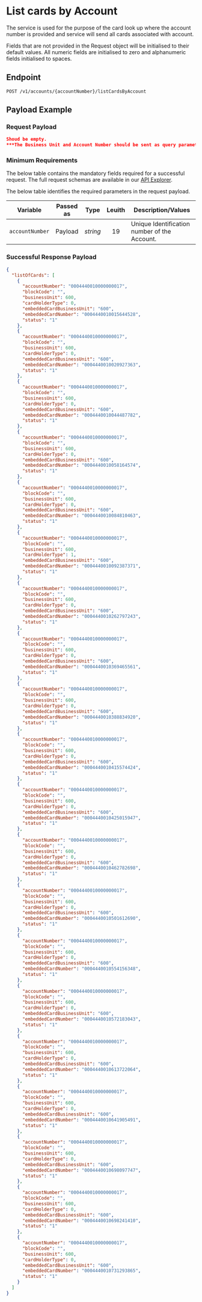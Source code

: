 # List cards by Account

The service is used for the purpose of the card look up where the account number is provided and service will send all cards associated with account.

Fields that are not provided in the Request object will be initialised to their default values. All numeric fields are initialised to zero and alphanumeric fields initialised to spaces.

## Endpoint

`POST /v1/accounts/{accountNumber}/listCardsByAccount`

## Payload Example

### Request Payload

```json
Shoud be empty.
***The Business Unit and Account Number should be sent as query parameters and path variable.***
``` 

### Minimum Requirements

The below table contains the mandatory fields required for a successful request. The full request schemas are available in our [API Explorer](../api/?type=get&path=/v1/accounts/{accountNumber}/listCardsByAccount).

The below table identifies the required parameters in the request payload.

| Variable | Passed as | Type | Leuith | Description/Values |
| -------- | :-------: | :--: | :------------: | ------------------ |
| `accountNumber` | Payload | *string* | 19 | Unique Identification number of the Account.|

### Successful Response Payload

```json
{
  "listOfCards": [
    {
      "accountNumber": "0004440010000000017",
      "blockCode": "",
      "businessUnit": 600,
      "cardHolderType": 0,
      "embeddedCardBusinessUnit": "600",
      "embeddedCardNumber": "0004440010015644528",
      "status": "1"
    },
    {
      "accountNumber": "0004440010000000017",
      "blockCode": "",
      "businessUnit": 600,
      "cardHolderType": 0,
      "embeddedCardBusinessUnit": "600",
      "embeddedCardNumber": "0004440010020927363",
      "status": "1"
    },
    {
      "accountNumber": "0004440010000000017",
      "blockCode": "",
      "businessUnit": 600,
      "cardHolderType": 0,
      "embeddedCardBusinessUnit": "600",
      "embeddedCardNumber": "0004440010044487782",
      "status": "1"
    },
    {
      "accountNumber": "0004440010000000017",
      "blockCode": "",
      "businessUnit": 600,
      "cardHolderType": 0,
      "embeddedCardBusinessUnit": "600",
      "embeddedCardNumber": "0004440010058164574",
      "status": "1"
    },
    {
      "accountNumber": "0004440010000000017",
      "blockCode": "",
      "businessUnit": 600,
      "cardHolderType": 0,
      "embeddedCardBusinessUnit": "600",
      "embeddedCardNumber": "0004440010084810463",
      "status": "1"
    },
    {
      "accountNumber": "0004440010000000017",
      "blockCode": "",
      "businessUnit": 600,
      "cardHolderType": 1,
      "embeddedCardBusinessUnit": "600",
      "embeddedCardNumber": "0004440010092387371",
      "status": "1"
    },
    {
      "accountNumber": "0004440010000000017",
      "blockCode": "",
      "businessUnit": 600,
      "cardHolderType": 0,
      "embeddedCardBusinessUnit": "600",
      "embeddedCardNumber": "0004440010262797243",
      "status": "1"
    },
    {
      "accountNumber": "0004440010000000017",
      "blockCode": "",
      "businessUnit": 600,
      "cardHolderType": 0,
      "embeddedCardBusinessUnit": "600",
      "embeddedCardNumber": "0004440010369465561",
      "status": "1"
    },
    {
      "accountNumber": "0004440010000000017",
      "blockCode": "",
      "businessUnit": 600,
      "cardHolderType": 0,
      "embeddedCardBusinessUnit": "600",
      "embeddedCardNumber": "0004440010388834920",
      "status": "1"
    },
    {
      "accountNumber": "0004440010000000017",
      "blockCode": "",
      "businessUnit": 600,
      "cardHolderType": 0,
      "embeddedCardBusinessUnit": "600",
      "embeddedCardNumber": "0004440010415574424",
      "status": "1"
    },
    {
      "accountNumber": "0004440010000000017",
      "blockCode": "",
      "businessUnit": 600,
      "cardHolderType": 0,
      "embeddedCardBusinessUnit": "600",
      "embeddedCardNumber": "0004440010425015947",
      "status": "1"
    },
    {
      "accountNumber": "0004440010000000017",
      "blockCode": "",
      "businessUnit": 600,
      "cardHolderType": 0,
      "embeddedCardBusinessUnit": "600",
      "embeddedCardNumber": "0004440010462782698",
      "status": "1"
    },
    {
      "accountNumber": "0004440010000000017",
      "blockCode": "",
      "businessUnit": 600,
      "cardHolderType": 0,
      "embeddedCardBusinessUnit": "600",
      "embeddedCardNumber": "0004440010501612690",
      "status": "1"
    },
    {
      "accountNumber": "0004440010000000017",
      "blockCode": "",
      "businessUnit": 600,
      "cardHolderType": 0,
      "embeddedCardBusinessUnit": "600",
      "embeddedCardNumber": "0004440010554156348",
      "status": "1"
    },
    {
      "accountNumber": "0004440010000000017",
      "blockCode": "",
      "businessUnit": 600,
      "cardHolderType": 0,
      "embeddedCardBusinessUnit": "600",
      "embeddedCardNumber": "0004440010572183043",
      "status": "1"
    },
    {
      "accountNumber": "0004440010000000017",
      "blockCode": "",
      "businessUnit": 600,
      "cardHolderType": 0,
      "embeddedCardBusinessUnit": "600",
      "embeddedCardNumber": "0004440010613722064",
      "status": "1"
    },
    {
      "accountNumber": "0004440010000000017",
      "blockCode": "",
      "businessUnit": 600,
      "cardHolderType": 0,
      "embeddedCardBusinessUnit": "600",
      "embeddedCardNumber": "0004440010641905491",
      "status": "1"
    },
    {
      "accountNumber": "0004440010000000017",
      "blockCode": "",
      "businessUnit": 600,
      "cardHolderType": 0,
      "embeddedCardBusinessUnit": "600",
      "embeddedCardNumber": "0004440010698097747",
      "status": "1"
    },
    {
      "accountNumber": "0004440010000000017",
      "blockCode": "",
      "businessUnit": 600,
      "cardHolderType": 0,
      "embeddedCardBusinessUnit": "600",
      "embeddedCardNumber": "0004440010698241410",
      "status": "1"
    },
    {
      "accountNumber": "0004440010000000017",
      "blockCode": "",
      "businessUnit": 600,
      "cardHolderType": 0,
      "embeddedCardBusinessUnit": "600",
      "embeddedCardNumber": "0004440010731293865",
      "status": "1"
    }
  ]
}
```


